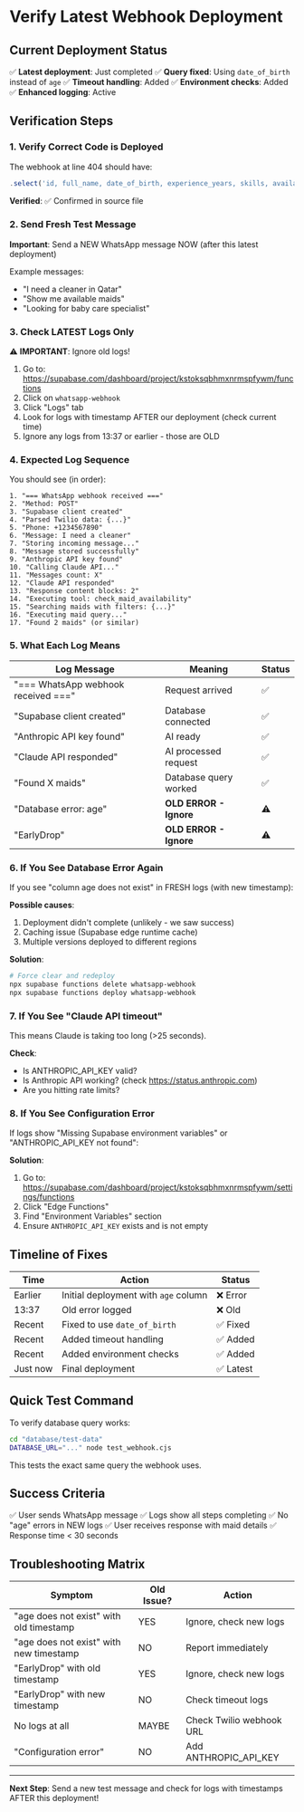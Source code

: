 # Verify Latest Webhook Deployment

## Current Deployment Status

✅ **Latest deployment**: Just completed
✅ **Query fixed**: Using `date_of_birth` instead of `age`
✅ **Timeout handling**: Added
✅ **Environment checks**: Added
✅ **Enhanced logging**: Active

## Verification Steps

### 1. Verify Correct Code is Deployed

The webhook at line 404 should have:
```typescript
.select('id, full_name, date_of_birth, experience_years, skills, availability_status, current_location, nationality, languages')
```

**Verified**: ✅ Confirmed in source file

### 2. Send Fresh Test Message

**Important**: Send a NEW WhatsApp message NOW (after this latest deployment)

Example messages:
- "I need a cleaner in Qatar"
- "Show me available maids"
- "Looking for baby care specialist"

### 3. Check LATEST Logs Only

⚠️ **IMPORTANT**: Ignore old logs!

1. Go to: https://supabase.com/dashboard/project/kstoksqbhmxnrmspfywm/functions
2. Click on `whatsapp-webhook`
3. Click "Logs" tab
4. Look for logs with timestamp AFTER our deployment (check current time)
5. Ignore any logs from 13:37 or earlier - those are OLD

### 4. Expected Log Sequence

You should see (in order):

```
1. "=== WhatsApp webhook received ==="
2. "Method: POST"
3. "Supabase client created"
4. "Parsed Twilio data: {...}"
5. "Phone: +1234567890"
6. "Message: I need a cleaner"
7. "Storing incoming message..."
8. "Message stored successfully"
9. "Anthropic API key found"
10. "Calling Claude API..."
11. "Messages count: X"
12. "Claude API responded"
13. "Response content blocks: 2"
14. "Executing tool: check_maid_availability"
15. "Searching maids with filters: {...}"
16. "Executing maid query..."
17. "Found 2 maids" (or similar)
```

### 5. What Each Log Means

| Log Message | Meaning | Status |
|------------|---------|---------|
| "=== WhatsApp webhook received ===" | Request arrived | ✅ |
| "Supabase client created" | Database connected | ✅ |
| "Anthropic API key found" | AI ready | ✅ |
| "Claude API responded" | AI processed request | ✅ |
| "Found X maids" | Database query worked | ✅ |
| "Database error: age" | **OLD ERROR - Ignore** | ⚠️ |
| "EarlyDrop" | **OLD ERROR - Ignore** | ⚠️ |

### 6. If You See Database Error Again

If you see "column age does not exist" in FRESH logs (with new timestamp):

**Possible causes**:
1. Deployment didn't complete (unlikely - we saw success)
2. Caching issue (Supabase edge runtime cache)
3. Multiple versions deployed to different regions

**Solution**:
```bash
# Force clear and redeploy
npx supabase functions delete whatsapp-webhook
npx supabase functions deploy whatsapp-webhook
```

### 7. If You See "Claude API timeout"

This means Claude is taking too long (>25 seconds).

**Check**:
- Is ANTHROPIC_API_KEY valid?
- Is Anthropic API working? (check https://status.anthropic.com)
- Are you hitting rate limits?

### 8. If You See Configuration Error

If logs show "Missing Supabase environment variables" or "ANTHROPIC_API_KEY not found":

**Solution**:
1. Go to: https://supabase.com/dashboard/project/kstoksqbhmxnrmspfywm/settings/functions
2. Click "Edge Functions"
3. Find "Environment Variables" section
4. Ensure `ANTHROPIC_API_KEY` exists and is not empty

## Timeline of Fixes

| Time | Action | Status |
|------|--------|--------|
| Earlier | Initial deployment with `age` column | ❌ Error |
| 13:37 | Old error logged | ❌ Old |
| Recent | Fixed to use `date_of_birth` | ✅ Fixed |
| Recent | Added timeout handling | ✅ Added |
| Recent | Added environment checks | ✅ Added |
| Just now | Final deployment | ✅ Latest |

## Quick Test Command

To verify database query works:
```bash
cd "database/test-data"
DATABASE_URL="..." node test_webhook.cjs
```

This tests the exact same query the webhook uses.

## Success Criteria

✅ User sends WhatsApp message
✅ Logs show all steps completing
✅ No "age" errors in NEW logs
✅ User receives response with maid details
✅ Response time < 30 seconds

## Troubleshooting Matrix

| Symptom | Old Issue? | Action |
|---------|-----------|--------|
| "age does not exist" with old timestamp | YES | Ignore, check new logs |
| "age does not exist" with new timestamp | NO | Report immediately |
| "EarlyDrop" with old timestamp | YES | Ignore, check new logs |
| "EarlyDrop" with new timestamp | NO | Check timeout logs |
| No logs at all | MAYBE | Check Twilio webhook URL |
| "Configuration error" | NO | Add ANTHROPIC_API_KEY |

---

**Next Step**: Send a new test message and check for logs with timestamps AFTER this deployment!

